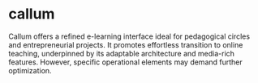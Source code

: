 # callum
Callum offers a refined e-learning interface ideal for pedagogical circles and entrepreneurial projects. It promotes effortless transition to online teaching, underpinned by its adaptable architecture and media-rich features. However, specific operational elements may demand further optimization.
